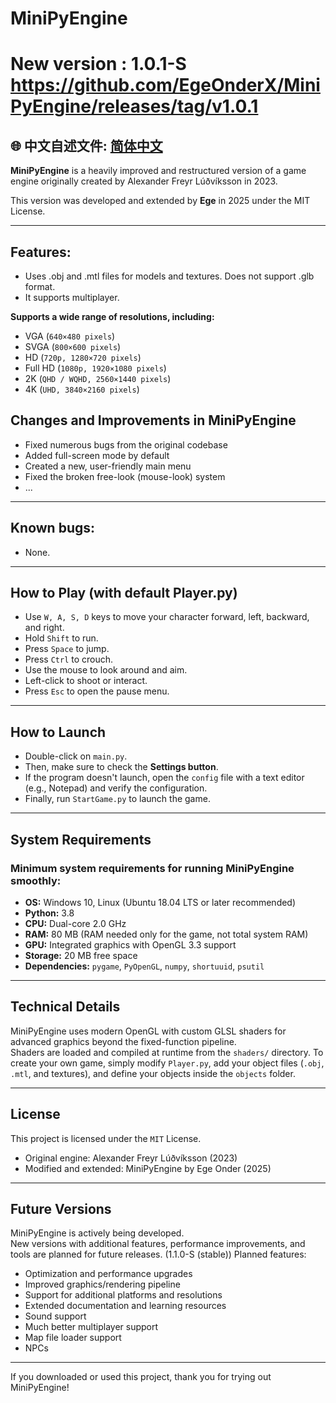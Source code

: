 # MiniPyEngine
# New version : 1.0.1-S https://github.com/EgeOnderX/MiniPyEngine/releases/tag/v1.0.1
## 🌐 中文自述文件: [简体中文](README.cn.md)  
**MiniPyEngine** is a heavily improved and restructured version of a game engine originally created by Alexander Freyr Lúðvíksson in 2023.

This version was developed and extended by **Ege** in 2025 under the MIT License.

---

## Features:
- Uses .obj and .mtl files for models and textures. Does not support .glb format.
- It supports multiplayer.

**Supports a wide range of resolutions, including:**
- VGA (`640×480 pixels`)
- SVGA (`800×600 pixels`)
- HD (`720p, 1280×720 pixels`)
- Full HD (`1080p, 1920×1080 pixels`)
- 2K (`QHD / WQHD, 2560×1440 pixels`)
- 4K (`UHD, 3840×2160 pixels`) 

## Changes and Improvements in MiniPyEngine
- Fixed numerous bugs from the original codebase  
- Added full-screen mode by default  
- Created a new, user-friendly main menu    
- Fixed the broken free-look (mouse-look) system
- ...

---

## Known bugs:
- None.
  
---

## How to Play (with default Player.py)
- Use `W, A, S, D` keys to move your character forward, left, backward, and right.
- Hold `Shift` to run.
- Press `Space` to jump.
- Press `Ctrl` to crouch.
- Use the mouse to look around and aim.
- Left-click to shoot or interact.
- Press `Esc` to open the pause menu.

---

## How to Launch

- Double-click on `main.py`.  
- Then, make sure to check the **Settings button**.  
- If the program doesn't launch, open the `config` file with a text editor (e.g., Notepad) and verify the configuration.  
- Finally, run `StartGame.py` to launch the game.

---

## System Requirements

### Minimum system requirements for running **MiniPyEngine** smoothly:
- **OS:** Windows 10, Linux (Ubuntu 18.04 LTS or later recommended)
- **Python:** 3.8  
- **CPU:** Dual-core 2.0 GHz  
- **RAM:** 80 MB (RAM needed only for the game, not total system RAM)
- **GPU:** Integrated graphics with OpenGL 3.3 support  
- **Storage:** 20 MB free space  
- **Dependencies:** `pygame`, `PyOpenGL`, `numpy`, `shortuuid`, `psutil`

---

## Technical Details

MiniPyEngine uses modern OpenGL with custom GLSL shaders for advanced graphics beyond the fixed-function pipeline.  
Shaders are loaded and compiled at runtime from the `shaders/` directory.
To create your own game, simply modify `Player.py`, add your object files (`.obj`, `.mtl`, and textures), and define your objects inside the `objects` folder.





---

## License

This project is licensed under the `MIT` License.

- Original engine: Alexander Freyr Lúðvíksson (2023)  
- Modified and extended: MiniPyEngine by Ege Onder (2025)

---

## Future Versions

MiniPyEngine is actively being developed.  
New versions with additional features, performance improvements, and tools are planned for future releases. (1.1.0-S (stable))
Planned features:

- Optimization and performance upgrades  
- Improved graphics/rendering pipeline  
- Support for additional platforms and resolutions  
- Extended documentation and learning resources
- Sound support
- Much better multiplayer support
- Map file loader support
- NPCs
---

If you downloaded or used this project, thank you for trying out MiniPyEngine!
